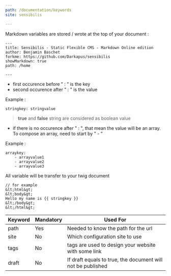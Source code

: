 ```yaml
---
path: /documentation/keywords
site: sensibilis

---
```


Markdown variables are stored / wrote at the top of your document :

	---
	title: Sensibilis - Static Flexible CMS - Markdown Online edition
	author: Benjamin Baschet
	forkme: https://github.com/Darkapus/sensibilis
	showMarkdown: true
	path: /home

	---


- first occurence before " : " is the key
- second occurence after " : " is the value

Example :

	stringkey: stringvalue


> **true** and **false** string are considered as boolean value

- if there is no occurence after " : ", that mean the value will be an array. To compose an array, need to start by " - "

Example :

	arraykey:
		- arrayvalue1
		- arrayvalue2
		- arrayvalue3


All variable will be transfer to your twig document

	// for example
	&lt;html&gt;
	&lt;body&gt;
	Hello my name is {{ stringkey }}
	&lt;/body&gt;
	&lt;/html&gt;


| Keyword | Mandatory | Used For |
| -------- | -------- | -------- |
| path     | Yes      | Needed to know the path for the url     |
| site     | No    | Which configuration site to use  |
| tags     | No    | tags are used to design your website with some link  |
| draft     | No    | If draft equals to true, the document will not be published  |

<script>
$(document).ready(function(){$('table').addClass('table');})
</script>